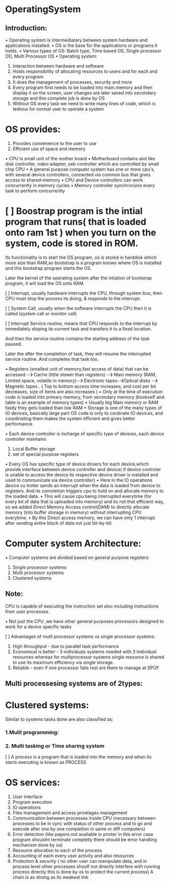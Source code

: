 # OperatingSystem
## Introduction:
• Operating system is intermediatary between system hardware and applications installed.
• OS is the base for the applications or programs it holds.
• Various types of OS: Batch type, Time based OS, Single processor OD, Multi Processor OS
• Operating system:

1. Interaction between hardware and software
2. Holds responsibility of allocating resources to users and for each and every program
3. It does the management of processes, security and more
4. Every program first needs to be loaded into main.memory and then display it on the screen, user changes are later saved into secondary storage and this complete job is done by OS
5. Without OS every task we need to write many lines of code, which is tedious for normal user to operate a system
# OS provides:
1. Provides convenience to the user to use
2. Efficient use of space and memory

• CPU is small unit of the mother board
• Motherboard contains alot like disk controller, video adapter, usb controller which are controlled by small chip CPU
• A general purpose computer system has one or more cpu's, with several device controllers, connected via common bus that gives access to shared-memory
• CPU and Device controllers can work concurrently in memory cycles
• Memory controller synchronizes every task to perform concurrently

# [  ] Boostrap program is the intial program that runs( that is loaded onto ram 1st ) when you turn on the system, code is stored in ROM.

Its functionality is to start the OS program, os is stored in harddisk which more size than RAM,so bootstrap is a program knows where OS is installed and this bootstrap program starts the OS.

Later the kernel of the operating system after the intiation of bootstrap program, it will load the OS onto RAM.

[  ] Interrupt, usually hardware interrupts the CPU, through system bus, then CPU must stop the process its doing, & responds to the interrupt.

[  ] System Call, usually when the software interrupts the CPU then it is called (system call or monitor call)

[  ] Interrupt Service routine,  means that CPU responds to the interrupt by immediately stoping its current task and transfers it to a fixed location.

And then the service routine contains the starting address of the task paused.

Later the after the completion of task, they will resume the interrupted service routine. And completes that task too.

• Registers (smallest unit of memory,fast access of data) that can be accessed  --》 Cache (little slower than registers) --》 Main memory (RAM, Limited space, volatile in memory)--》 Electronic tapes--》Optical disks --》 Magnetic tapes .
( Top to bottom  access time increases, and cost per bit decreases, size of items are also increases )
• Only at the time of execution code is loaded into primary memory, from secondary memory (bookself and table is an example of memory types)
• Usually big Main memory or RAM fastly they gets loaded than low RAM
• Storage is one of the many types of IO devices, basically large part OS code is only to cordinate IO devices, and coordinating them makes the system efficient and gives better performance.

• Each device controller is incharge of specific type of devices, 
each device controller maintains
1. Local Buffer storage 
2. set of special purpose registers

• Every OS has specific type of device drivers for each device,which provide interface between device controĺler and device( if device controler is unable to access the device its respective device driver is installed and used to communicate via device controller)
 • Here in the IO operations device co troller sends an interrupt when the data is loaded from device to registers. And its comoletion triggers cpu to hold on and allocate memory to the loaded data.
• This will cause cpu being interrupted everytime (for every bit of data that is uploaded into memory) and its not that efficient way, so we added Direct Memory Access control(DAM) to directly allocate memory (into buffer storage in memory) without interrupting CPU everytime.
• By this Direct access memory, we can have only 1 interrupt after sending entire block of data not just bit-by-bit

# Computer system Architecture:
• Computer systems are divided based on general purpose registers:
1. Single processor systems
2. Multi processor systems
3. Clustered systems
## Note:
 CPU  is capable of executing the instruction set also including instructions from user processes.

• Not just the CPU ,we have other general purposes processors designed to work for a device specific tasks

[  ] Advantages of mutli processor systems vs single processor systems:

1. High throughput - due to parallel task performance
2. Economical is better - 3 individuals systems needed with 3 individual resources whereas for multiprocessor systems single resource is shared to use its maximum efficiency via single storage.
3. Reliable - even if one processor fails rest are there to manage at SPOF

## Multi processesing systems are of 2types:

# Clustered systems:
 Similar to systems tasks done are also classified as:
 ### 1.Mulit programming:
 ### 2. Multi tasking or Time sharing system
 
 [  ] A process is a program that is loaded into the memory and when its starts executing is known as PROCESS

# OS services:
1. User interface 
2. Program execution
3. IO operations
4. Files management and access privelages management
5. Communication between processes inside CPU (necessary between processes to be in sync with status of other process and to go and execute after one by one completion in same or diff computers)
6. Error detection (like papers not available in printer in this error case prpgram shouldnt terminate completly there should be error handling mechanism done by os)
7. Resource allocation to each of the process
8. Accounting of each every user activity and also resources
9. Protection & security ( no other user can manipulate data, and in process level other processes shoulf not directly interfere with running process directly this is done by os to protect the current process)
A chain is as strong as its weakest link
